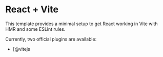 # React + Vite

This template provides a minimal setup to get React working in Vite with HMR and some ESLint rules.

Currently, two official plugins are available:

- [@vitejs